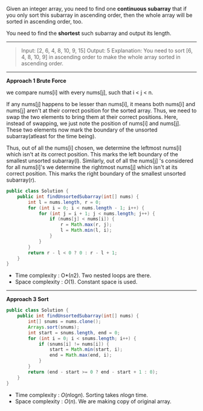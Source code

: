 Given an integer array, you need to find one **continuous subarray** that if you only sort this subarray in ascending order, then the whole array will be sorted in ascending order, too.

You need to find the **shortest** such subarray and output its length.

---

> Input: [2, 6, 4, 8, 10, 9, 15]
> Output: 5
> Explanation: You need to sort [6, 4, 8, 10, 9] in ascending order to make the whole array sorted in ascending order.

---

**Approach 1 Brute Force**

we compare nums[i] with every nums[j], such that i < j < n.

If any nums[j] happens to be lesser than nums[i], it means both nums[i] and nums[j] aren't at their correct position for the sorted array. Thus, we need to swap the two elements to bring them at their correct positions. Here, instead of swapping, we just note the position of nums[i] and nums[j]. These two elements now mark the boundary of the unsorted subarray(atleast for the time being).

Thus, out of all the nums[i] chosen, we determine the leftmost nums[i] which isn't at its correct position. This marks the left boundary of the smallest unsorted subarray(l). Similarly, out of all the nums[j] 's considered for all nums[i]'s we determine the rightmost nums[j] which isn't at its correct position. This marks the right boundary of the smallest unsorted subarray(r).

```java
public class Solution {
    public int findUnsortedSubarray(int[] nums) {
        int l = nums.length, r = 0;
        for (int i = 0; i < nums.length - 1; i++) {
            for (int j = i + 1; j < nums.length; j++) {
                if (nums[j] < nums[i]) {
                    r = Math.max(r, j);
                    l = Math.min(l, i);
                }
            }
        }
        return r - l < 0 ? 0 : r - l + 1;
    }
}
```

- Time complexity : O*(*n*2). Two nested loops are there.
- Space complexity : *O*(1). Constant space is used. 

---

**Approach 3 Sort**

```java
public class Solution {
    public int findUnsortedSubarray(int[] nums) {
        int[] snums = nums.clone();
        Arrays.sort(snums);
        int start = snums.length, end = 0;
        for (int i = 0; i < snums.length; i++) {
            if (snums[i] != nums[i]) {
                start = Math.min(start, i);
                end = Math.max(end, i);
            }
        }
        return (end - start >= 0 ? end - start + 1 : 0);
    }
}
```

- Time complexity : *O*(*n*log*n*). Sorting takes  *n*log*n* time.
- Space complexity : *O*(*n*). We are making copy of original array. 